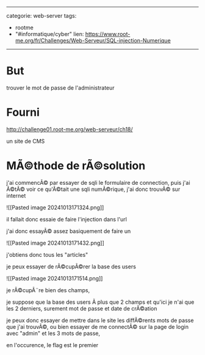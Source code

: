 <script src="../../../js/password-protect.js"></script>

---
categorie: web-server
tags:
  - rootme
  - "#informatique/cyber"
lien: https://www.root-me.org/fr/Challenges/Web-Serveur/SQL-injection-Numerique
---
# But

trouver le mot de passe de l'administrateur


# Fourni

http://challenge01.root-me.org/web-serveur/ch18/

un site de CMS 

# MÃ©thode de rÃ©solution


j'ai commencÃ© par essayer de sqli le formulaire de connection, puis j'ai Ã©tÃ© voir ce qu'Ã©tait une sqli numÃ©rique, j'ai donc trouvÃ© sur internet

![[Pasted image 20241013171324.png]]

il fallait donc essaie de faire l'injection dans l'url

j'ai donc essayÃ© assez basiquement de faire un 

![[Pasted image 20241013171432.png]]

j'obtiens donc tous les "articles"

je peux essayer de rÃ©cupÃ©rer la base des users

![[Pasted image 20241013171514.png]]


je rÃ©cupÃ¨re bien des champs, 

je suppose que la base des users Ã  plus que 2 champs et qu'ici je n'ai que les 2 derniers, surement mot de passe et date de crÃ©ation

je peux donc essayer de mettre dans le site les diffÃ©rents mots de passe que j'ai trouvÃ©, ou bien essayer de me connectÃ© sur la page de login avec "admin" et les 3 mots de passe, 

en l'occurence, le flag est le premier